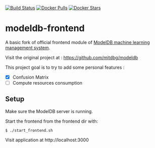 [![Build Status](https://travis-ci.org/engapa/modeldb-frontend.svg)](https://travis-ci.org/engapa/modeldb-frontend)
[![Docker Pulls](https://img.shields.io/docker/pulls/engapa/modeldb-frontend.svg)](https://hub.docker.com/r/engapa/modeldb-frontend/)
[![Docker Stars](https://img.shields.io/docker/stars/engapa/modeldb-frontend.svg)](https://hub.docker.com/r/engapa/modeldb-frontend/)

# modeldb-frontend

A basic fork of official frontend module of [ModelDB machine learning management system](http://modeldb.csail.mit.edu).

Visit the original project at :  https://github.com/mitdbg/modeldb

This project goal is to try to add some personal features :


- [x] Confusion Matrix
- [ ] Compute resources consumption

## Setup

Make sure the ModelDB server is running.

Start the frontend from the frontend dir with:

    $ ./start_frontend.sh


Visit application at http://localhost:3000
